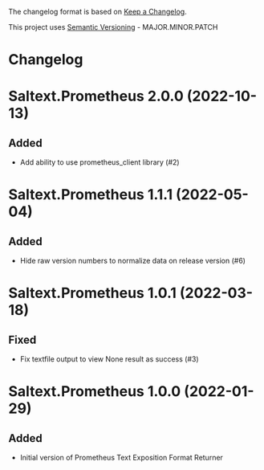 The changelog format is based on [Keep a Changelog](https://keepachangelog.com/en/1.0.0/).

This project uses [Semantic Versioning](https://semver.org/) - MAJOR.MINOR.PATCH

# Changelog

Saltext.Prometheus 2.0.0 (2022-10-13)
=====================================

Added
-----

- Add ability to use prometheus_client library (#2)


Saltext.Prometheus 1.1.1 (2022-05-04)
=====================================

Added
-----

- Hide raw version numbers to normalize data on release version (#6)


Saltext.Prometheus 1.0.1 (2022-03-18)
=====================================

Fixed
-----

- Fix textfile output to view None result as success (#3)


Saltext.Prometheus 1.0.0 (2022-01-29)
=====================================

Added
-----

- Initial version of Prometheus Text Exposition Format Returner
